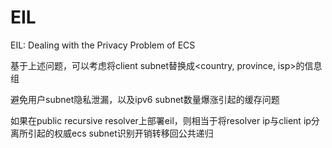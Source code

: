 # EIL

EIL: Dealing with the Privacy Problem of ECS

基于上述问题，可以考虑将client subnet替换成<country, province, isp>的信息组

避免用户subnet隐私泄漏，以及ipv6 subnet数量爆涨引起的缓存问题

如果在public recursive resolver上部署eil，则相当于将resolver ip与client ip分离所引起的权威ecs subnet识别开销转移回公共递归
